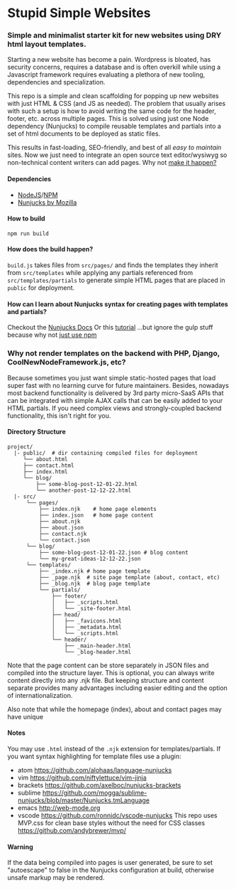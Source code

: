 # Stupid Simple Websites

### Simple and minimalist starter kit for new websites using DRY html layout templates.


Starting a new website has become a pain. Wordpress is bloated, has security concerns, requires a database and is often overkill while using a Javascript framework requires evaluating a plethora of new tooling, dependencies and specialization.

This repo is a simple and clean scaffolding for popping up new websites with just HTML & CSS (and JS as needed). The problem that usually arises with such a setup is how to avoid writing the same code for the header, footer, etc. across multiple pages. This is solved using just one Node dependency (Nunjucks) to compile reusable templates and partials into a set of html documents to be deployed as static files.

This results in fast-loading, SEO-friendly, and best of all *easy to maintain* sites. Now we just need to integrate an open source text editor/wysiwyg so non-technical content writers can add pages. Why not [make it happen?](https://github.com/gideonaa/site-starter/fork)

#### Dependencies
- [NodeJS](https://nodejs.org/en/)/[NPM](https://www.npmjs.com/)
- [Nunjucks by Mozilla](https://mozilla.github.io/nunjucks/api.html#browser-usage)

#### How to build
`npm run build`

#### How does the build happen?
`build.js` takes files from `src/pages/` and finds the templates they inherit from `src/templates` while applying any partials referenced from `src/templates/partials` to generate simple HTML pages that are placed in `public` for deployment.

#### How can I learn about Nunjucks syntax for creating pages with templates and partials?
Checkout the [Nunjucks Docs](https://mozilla.github.io/nunjucks/)
Or this [tutorial](https://zellwk.com/blog/nunjucks-with-gulp/) ...but ignore the gulp stuff because why not [just use npm](https://www.freecodecamp.org/news/why-i-left-gulp-and-grunt-for-npm-scripts-3d6853dd22b8/)

### Why not render templates on the backend with PHP, Django, CoolNewNodeFramework.js, etc?
Because sometimes you just want simple static-hosted pages that load super fast with no learning curve for future maintainers. Besides, nowadays most backend functionality is delivered by 3rd party micro-SaaS APIs that can be integrated with simple AJAX calls that can be easily added to your HTML partials. If you need complex views and strongly-coupled backend functionality, this isn't right for you.

#### Directory Structure
```
project/
  |- public/  # dir containing compiled files for deployment
     └── about.html
     ├── contact.html
     ├── index.html
     └── blog/
         ├── some-blog-post-12-01-22.html
         └── another-post-12-12-22.html
  |- src/     
      └── pages/
          ├── index.njk    # home page elements
          ├── index.json   # home page content
          ├── about.njk
          ├── about.json
          ├── contact.njk
          └── contact.json
      └── blog/    
          ├── some-blog-post-12-01-22.json # blog content
          └── my-great-ideas-12-12-22.json
      └── templates/
          ├── _index.njk # home page template
          ├── _page.njk  # site page template (about, contact, etc)
          ├── _blog.njk  # blog page template
          └── partials/
              ├── footer/
              │   ├── _scripts.html
              │   └── _site-footer.html
              ├── head/
              │   ├── _favicons.html
              │   ├── _metadata.html
              │   └── _scripts.html
              └── header/
                  ├── _main-header.html
                  └── _blog-header.html

```
Note that the page content can be store separately in JSON files and compiled
into the structure layer. This is optional, you can always write content directly into
any .njk file. But keeping structure and content separate provides many advantages
including easier editing and the option of internationalization.

Also note that while the homepage (index), about and contact pages may have unique
#### Notes
You may use `.html` instead of the `.njk` extension for templates/partials.
If you want syntax highlighting for template files use a plugin:
- atom https://github.com/alohaas/language-nunjucks
- vim https://github.com/niftylettuce/vim-jinja
- brackets https://github.com/axelboc/nunjucks-brackets
- sublime https://github.com/mogga/sublime-nunjucks/blob/master/Nunjucks.tmLanguage
- emacs http://web-mode.org
- vscode https://github.com/ronnidc/vscode-nunjucks
This repo uses MVP.css for clean base styles without the need for CSS classes https://github.com/andybrewer/mvp/

#### Warning
If the data being compiled into pages is user generated, be sure to set "autoescape" to false in the Nunjucks configuration at build, otherwise unsafe markup may be rendered.

